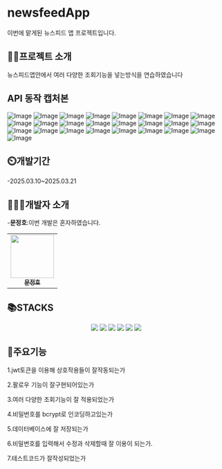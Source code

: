 # newsfeedApp
이번에 맡게된 뉴스피드 앱 프로젝트입니다.

## 👨‍🏫프로젝트 소개
뉴스피드앱안에서 여러 다양한 조회기능을 넣는방식을 연습하였습니다

## API 동작 캡처본

![Image](https://github.com/user-attachments/assets/59040ed9-7cf7-44e2-8cbc-ee3001ca31c9)
![Image](https://github.com/user-attachments/assets/0e9d6960-8710-4e3a-a8be-c0402abb935d)
![Image](https://github.com/user-attachments/assets/2fb458e1-c798-4b50-b31c-b41ea4c6219a)
![Image](https://github.com/user-attachments/assets/e5581f04-bb82-4718-bc3d-96a041775e01)
![Image](https://github.com/user-attachments/assets/1595081d-79a4-400d-b388-54774ba350a8)
![Image](https://github.com/user-attachments/assets/f6318dc0-f4cb-4714-a3db-e8152466bbf9)
![Image](https://github.com/user-attachments/assets/cca5a61e-c698-438e-8559-319ccea8d7ad)
![Image](https://github.com/user-attachments/assets/46987af3-5f53-4478-99f1-1ae4c9fa0adc)
![Image](https://github.com/user-attachments/assets/4a84dc80-ca99-4b83-8690-da9e20069763)
![Image](https://github.com/user-attachments/assets/71b25ad5-7dfc-49e8-b838-0ef875158a61)
![Image](https://github.com/user-attachments/assets/a6ff8b8c-4642-44b8-988b-f1b5be2dd863)
![Image](https://github.com/user-attachments/assets/60e3f498-7204-4068-b465-9735411bd660)
![Image](https://github.com/user-attachments/assets/999a4cff-f93a-4ba9-823f-a99a8cb31481)
![Image](https://github.com/user-attachments/assets/5aa5e4c4-0592-4bfc-b0b7-b9e4dc5ff76c)
![Image](https://github.com/user-attachments/assets/60989385-20a1-40bf-8405-b226b39697c4)
![Image](https://github.com/user-attachments/assets/ff023fd2-f4d7-4dba-9478-5f5a384444d7)
![Image](https://github.com/user-attachments/assets/105c479d-8459-46ca-ad22-f0b3dedbb345)
![Image](https://github.com/user-attachments/assets/57570b85-e1cd-48e4-8c15-4426996c9dbe)
![Image](https://github.com/user-attachments/assets/32ffe33d-79d4-490a-891e-62e9bbe8756e)
![Image](https://github.com/user-attachments/assets/3d310b0c-25f1-411c-9678-66a0acba4ede)
![Image](https://github.com/user-attachments/assets/161471fd-af53-4705-a273-29fde5ac573e)
![Image](https://github.com/user-attachments/assets/c25ee4b3-050b-476f-a3b8-b61fbdc35b11)
![Image](https://github.com/user-attachments/assets/8e1f08dd-60cf-4acd-9088-d3d53c69180a)
![Image](https://github.com/user-attachments/assets/0d67bd72-4e92-4b00-af8e-0e40b67e9955)
![Image](https://github.com/user-attachments/assets/a0df2218-c0d2-4744-87e3-674d162a742f)

## ⏲️개발기간
-2025.03.10~2025.03.21

## 🧑‍🤝‍🧑개발자 소개
-**문정호**:이번 개발은 혼자하였습니다.
<div align=center> 
<table>
  <tbody>
    <tr>
        <td align="center"><a href="https://github.com/ansdudn2"><img src="https://github.com/user-attachments/assets/27f2fd37-d5e0-449c-9d2d-e95696d17020" width="100px;" alt=""/><br /><sub><b> 문정호 </b></sub></a><br /></td>
    </tr>
  </tbody>
</table>
</div>

## 📚STACKS
<div align=center> 
  <img src="https://img.shields.io/badge/java-007396?style=for-the-badge&logo=java&logoColor=white"> 
  <img src="https://img.shields.io/badge/github-181717?style=for-the-badge&logo=github&logoColor=white">
  <img src="https://img.shields.io/badge/git-F05032?style=for-the-badge&logo=git&logoColor=white">
  <img src="https://img.shields.io/badge/intellijidea-000000?style=for-the-badge&logo=intellijidea&logoColor=white">
  <img src="https://img.shields.io/badge/postman-FF6C37?style=for-the-badge&logo=postman&logoColor=white">
  <img src="https://img.shields.io/badge/spring-6DB33F?style=for-the-badge&logo=spring&logoColor=white"> 
  
</div>

## 📌주요기능
1.jwt토큰을 이용해 상호작용들이 잘작동되는가

2.팔로우 기능이 잘구현되어있는가

3.여러 다양한 조회기능이 잘 적용되었는가

4.비밀번호를 bcrypt로 인코딩하고있는가

5.데이터베이스에 잘 저장되는가

6.비밀번호를 입력해서 수정과 삭제할때 잘 이용이 되는가.

7.테스트코드가 잘작성되었는가

